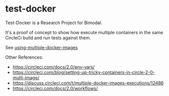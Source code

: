 # test-docker

Test-Docker is a Research Project for Bimodal.

It's a proof of concept to show how execute multiple containers in the same CircleCi build and run tests against them.

See [using-multiple-docker-images](https://circleci.com/docs/2.0/executor-types/#using-multiple-docker-images)

Other References:
* https://circleci.com/docs/2.0/env-vars/
* https://circleci.com/blog/setting-up-tricky-containers-in-circle-2-0-multi-image/
* https://discuss.circleci.com/t/multiple-docker-images-executions/12486
* https://circleci.com/docs/2.0/workflows/
